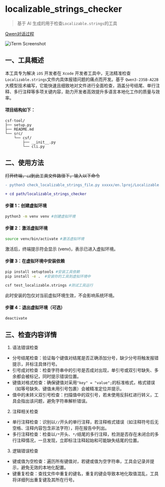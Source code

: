 # localizable_strings_checker

> 基于 AI 生成的用于检查`Localizable.strings`的工具

[Qwen对话过程](https://chat.qwen.ai/s/e2a1ec86-244e-42b1-a336-09f6d9ee3440?fev=0.0.107)

![iTerm Screenshot](https://github.com/user-attachments/assets/331126b8-73df-4cf4-95fd-7a8125183a79)


## 一、工具概述

本工具专为解决 `iOS` 开发者在 `Xcode` 开发者工具中，无法精准检查`Localizable.strings`文件内具体报错问题的痛点而开发。基于 `Qwen3-235B-A22B` 大模型技术编写，它能快速且细致地对文件进行全面检查，涵盖分号结尾、单行注释、多行注释等多项关键内容，助力开发者高效提升多语言本地化工作的质量与效率。

#### 项目结构如下：

```text
csf-tool/
├── setup.py
├── README.md
└── src/
    └── csf/
        ├── __init__.py
        └── cli.py
```

## 二、使用方法

~~打开终端，`cd`到此工具文件路径下，输入以下命令~~
```diff
- python3 check_localizable_strings_file.py xxxxx/en.lproj/Localizable.strings

+ cd path/localizable_strings_checker
```

#### **步骤 1：创建虚拟环境**

```bash
python3 -m venv venv #创建虚拟环境
```
#### **步骤 2：激活虚拟环境**

```bash
source venv/bin/activate #激活虚拟环境
```
激活后，终端提示符会显示 (venv)，表示已进入虚拟环境。

#### **步骤 3：在虚拟环境中安装依赖**

```bash
pip install setuptools #安装工具依赖
pip install -e .  #安装你的工具到虚拟环境中

csf test_localizable.strings #测试工具运行
```

此时安装的包仅对当前虚拟环境生效，不会影响系统环境。

#### **步骤 4：退出虚拟环境（可选）**

```bash
deactivate
```

## 三、检查内容详情

1. 语法错误检查
- 分号结尾检查：验证每个键值对结尾是否正确添加分号，缺少分号将触发报错提示，并标注具体行号。
- 引号成对检查：检查字符串中的引号是否成对出现，单引号或双引号缺失、多余都会被标记，同时提示错误位置。
- 键值对格式检查：确保键值对采用`"key" = "value";`的标准格式，格式错误（如等号缺失、键值未用引号包裹）会被精准定位并提示。
- 值中的未转义双引号检查：扫描值中的双引号，若未使用反斜杠进行转义，工具会指出该问题，避免字符串解析错误。

2. 注释相关检查
- 单行注释检查：识别以`//`开头的单行注释，若注释格式错误（如注释符号后无空格、注释内容包含非法字符），将在报告中列出。
- 多行注释检查：检查以`/*`开头、`*/`结尾的多行注释，检测是否存在未闭合的多行注释情况，一旦发现，立即标注注释起始和可能缺失结尾的位置。

3. 逻辑错误检查
- 键或值为空检查：遍历所有键值对，若键或值为空字符串，工具会记录并提示，避免无效的本地化配置。
- 键重复检查：查找文件中重复的键名，重复的键会导致本地化取值混乱，工具将详细列出重复键及其所在行号。


